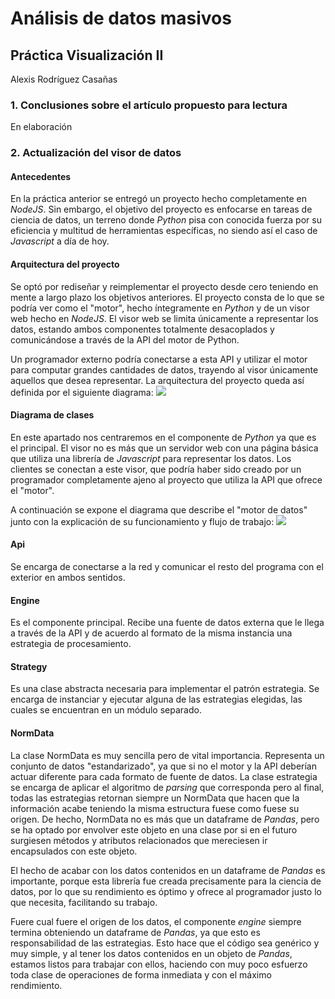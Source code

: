 # Análisis de datos masivos
## Práctica Visualización II
Alexis Rodríguez Casañas

### 1. Conclusiones sobre el artículo propuesto para lectura
En elaboración

### 2. Actualización del visor de datos
#### Antecedentes
En la práctica anterior se entregó un proyecto hecho completamente en *NodeJS*. Sin embargo, el objetivo del proyecto es enfocarse en tareas de ciencia de datos, un terreno donde *Python* pisa con conocida fuerza por su eficiencia y multitud de herramientas específicas, no siendo así el caso de *Javascript* a día de hoy.

#### Arquitectura del proyecto
Se optó por rediseñar y reimplementar el proyecto desde cero teniendo en mente a largo plazo los objetivos anteriores. El proyecto consta de lo que se podría ver como el "motor", hecho íntegramente en *Python* y de un visor web hecho en *NodeJS*. El visor web se limita únicamente a representar los datos, estando ambos componentes totalmente desacoplados y comunicándose a través de la API del motor de Python. 

Un programador externo podría conectarse a esta API y utilizar el motor para computar grandes cantidades de datos, trayendo al visor únicamente aquellos que desea representar. La arquitectura del proyecto queda así definida por el siguiente diagrama:
![](https://i.ibb.co/mSw59X0/Dibujo-sin-t-tulo.png)

#### Diagrama de clases
En este apartado nos centraremos en el componente de *Python* ya que es el principal. El visor no es más que un servidor web con una página básica que utiliza una librería de *Javascript* para representar los datos. Los clientes se conectan a este visor, que podría haber sido creado por un programador completamente ajeno al proyecto que utiliza la API que ofrece el "motor".

A continuación se expone el diagrama que describe el "motor de datos" junto con la explicación de su funcionamiento y flujo de trabajo:
![](https://i.ibb.co/VmMj48w/Python-Core.png)

#### Api
Se encarga de conectarse a la red y comunicar el resto del programa con el exterior en ambos sentidos.
#### Engine
Es el componente principal. Recibe una fuente de datos externa que le llega a través de la API y de acuerdo al formato de la misma instancia una estrategia de procesamiento.
#### Strategy
Es una clase abstracta necesaria para implementar el patrón estrategia. Se encarga de instanciar y ejecutar alguna de las estrategias elegidas, las cuales se encuentran en un módulo separado.
#### NormData
La clase NormData es muy sencilla pero de vital importancia. Representa un conjunto de datos "estandarizado", ya que si no el motor y la API deberían actuar diferente para cada formato de fuente de datos. La clase estrategia se encarga de aplicar el algoritmo de *parsing* que corresponda pero al final, todas las estrategias retornan siempre un NormData que hacen que la información acabe teniendo la misma estructura fuese como fuese su origen. De hecho, NormData no es más que un dataframe de *Pandas*, pero se ha optado por envolver este objeto en una clase por si en el futuro surgiesen métodos y atributos relacionados que mereciesen ir encapsulados con este objeto.

El hecho de acabar con los datos contenidos en un dataframe de *Pandas* es importante, porque esta librería fue creada precisamente para la ciencia de datos, por lo que su rendimiento es óptimo y ofrece al programador justo lo que necesita, facilitando su trabajo.

Fuere cual fuere el origen de los datos, el componente *engine* siempre termina obteniendo un dataframe de *Pandas*, ya que esto es responsabilidad de las estrategias. Esto hace que el código sea genérico y muy simple, y al tener los datos contenidos en un objeto de *Pandas*, estamos listos para trabajar con ellos, haciendo con muy poco esfuerzo toda clase de operaciones de forma inmediata y con el máximo rendimiento.
